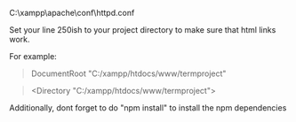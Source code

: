 C:\xampp\apache\conf\httpd.conf

Set your line 250ish to your project directory to make sure that html links work.

For example:

>DocumentRoot "C:/xampp/htdocs/www/termproject"

><Directory "C:/xampp/htdocs/www/termproject">


Additionally, dont forget to do "npm install" to install the npm dependencies